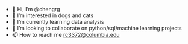 - 👋 Hi, I’m @chengrg
- 👀 I’m interested in dogs and cats
- 🌱 I’m currently learning data analysis
- 💞️ I’m looking to collaborate on python/sql/machine learning projects
- 📫 How to reach me rc3372@columbia.edu

<!---
chengrg/chengrg is a ✨ special ✨ repository because its `README.md` (this file) appears on your GitHub profile.
You can click the Preview link to take a look at your changes.
--->
